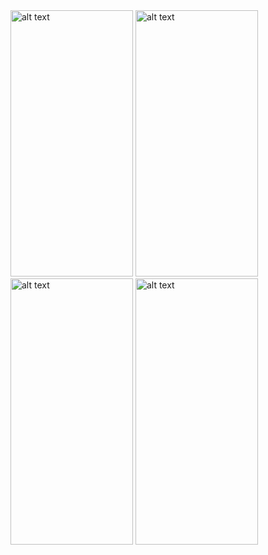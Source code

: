 <img src="https://github.com/LolleyBall/FlyingEmojis/assets/79222900/8b4ce900-4ae3-4910-89d0-f6f23ef2221a" alt="alt text" width="196" height="426">
<img src="https://github.com/LolleyBall/FlyingEmojis/assets/79222900/352b1dd8-9257-47f9-abc6-6e5d6a7a2967" alt="alt text" width="196" height="426">
<img src="https://github.com/LolleyBall/FlyingEmojis/assets/79222900/b6505eae-3c4d-46c3-875d-499fbbc327d6" alt="alt text" width="196" height="426">
<img src="https://github.com/LolleyBall/FlyingEmojis/assets/79222900/e202d21f-7924-46c1-899c-5d8105e3dd1f" alt="alt text" width="196" height="426">
